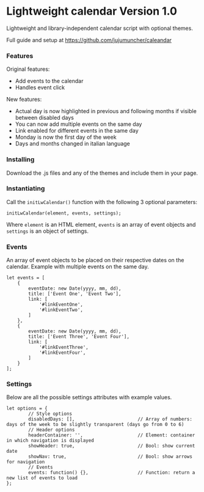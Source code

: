 # Lightweight calendar Version 1.0
Lightweight and library-independent calendar script with optional themes.

Full guide and setup at https://github.com/jujumuncher/caleandar

### Features

Original features:
- Add events to the calendar
- Handles event click

New features:
- Actual day is now highlighted in previous and following months if visible between disabled days
- You can now add multiple events on the same day
- Link enabled for different events in the same day
- Monday is now the first day of the week
- Days and months changed in italian language

### Installing
Download the .js files and any of the themes and include them in your page.

### Instantiating
Call the `initLwCalendar()` function with the following 3 optional parameters:
```
initLwCalendar(element, events, settings);
```
Where `element` is an HTML element, `events` is an array of event objects and `settings` is an object of settings.


### Events
An array of event objects to be placed on their respective dates on the calendar.
Example with multiple events on the same day.
```
let events = [
    {
        eventDate: new Date(yyyy, mm, dd),
        title: ['Event One', 'Event Two'],
        link: [
            '#linkEventOne',
            '#linkEventTwo',
        ]
    },
    {
        eventDate: new Date(yyyy, mm, dd),
        title: ['Event Three', 'Event Four'],
        link: [
            '#linkEventThree',
            '#linkEventFour',
        ]
    }
];
```

### Settings
Below are all the possible settings attributes with example values.
```
let options = {
        // Style options
        disabledDays: [],                       // Array of numbers: days of the week to be slightly transparent (days go from 0 to 6)
        // Header options
        headerContainer: '',                    // Element: container in which navigation is displayed
        showHeader: true,                       // Bool: show current date
        showNav: true,                          // Bool: show arrows for navigation
        // Events
        events: function() {},                  // Function: return a new list of events to load
};
```